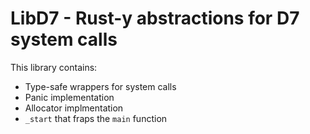 LibD7 - Rust-y abstractions for D7 system calls
===============================================

This library contains:
* Type-safe wrappers for system calls
* Panic implementation
* Allocator implmentation
* `_start` that fraps the `main` function
